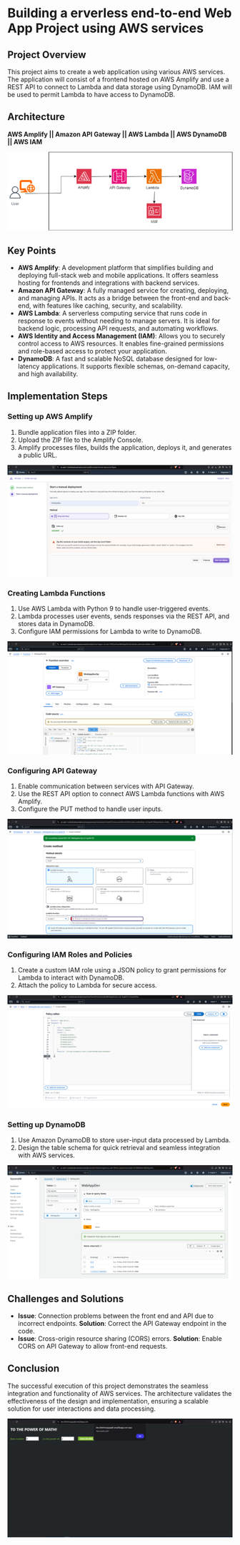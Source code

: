 # Building a erverless end-to-end Web App Project using AWS services

## Project Overview

This project aims to create a web application using various AWS services. The application will consist of a frontend hosted on AWS Amplify and use a REST API to connect to Lambda and data storage using DynamoDB. IAM will be used to permit Lambda to have access to DynamoDB.

## Architecture

**AWS Amplify || Amazon API Gateway || AWS Lambda || AWS DynamoDB || AWS IAM**

![Project Architecture](images/project-architecture.png)

## Key Points

- **AWS Amplify**: A development platform that simplifies building and deploying full-stack web and mobile applications. It offers seamless hosting for frontends and integrations with backend services.
- **Amazon API Gateway**: A fully managed service for creating, deploying, and managing APIs. It acts as a bridge between the front-end and back-end, with features like caching, security, and scalability.
- **AWS Lambda**: A serverless computing service that runs code in response to events without needing to manage servers. It is ideal for backend logic, processing API requests, and automating workflows.
- **AWS Identity and Access Management (IAM)**: Allows you to securely control access to AWS resources. It enables fine-grained permissions and role-based access to protect your application.
- **DynamoDB**: A fast and scalable NoSQL database designed for low-latency applications. It supports flexible schemas, on-demand capacity, and high availability.

## Implementation Steps

### Setting up AWS Amplify

1. Bundle application files into a ZIP folder.
2. Upload the ZIP file to the Amplify Console.
3. Amplify processes files, builds the application, deploys it, and generates a public URL.

![Amplify Setup](images/amplify-setup.png)

### Creating Lambda Functions

1. Use AWS Lambda with Python 9 to handle user-triggered events.
2. Lambda processes user events, sends responses via the REST API, and stores data in DynamoDB.
3. Configure IAM permissions for Lambda to write to DynamoDB.

![Lambda Functions](images/lambda-functions.png)

### Configuring API Gateway

1. Enable communication between services with API Gateway.
2. Use the REST API option to connect AWS Lambda functions with AWS Amplify.
3. Configure the PUT method to handle user inputs.

![API Gateway Configuration](images/api-gateway-config.png)

### Configuring IAM Roles and Policies

1. Create a custom IAM role using a JSON policy to grant permissions for Lambda to interact with DynamoDB.
2. Attach the policy to Lambda for secure access.

![IAM Policy](images/iam-policy.png)

### Setting up DynamoDB

1. Use Amazon DynamoDB to store user-input data processed by Lambda.
2. Design the table schema for quick retrieval and seamless integration with AWS services.

![DynamoDB Dashboard](images/dynamodb-dashboard.png)

## Challenges and Solutions

- **Issue**: Connection problems between the front end and API due to incorrect endpoints.
  **Solution**: Correct the API Gateway endpoint in the code.
- **Issue**: Cross-origin resource sharing (CORS) errors.
  **Solution**: Enable CORS on API Gateway to allow front-end requests.

## Conclusion

The successful execution of this project demonstrates the seamless integration and functionality of AWS services. The architecture validates the effectiveness of the design and implementation, ensuring a scalable solution for user interactions and data processing.

![Final User Interface](images/final-ui.png)
